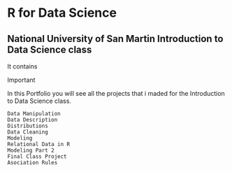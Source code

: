 # R for Data Science 
## National University of San Martin Introduction to Data Science class

It contains 

> [!IMPORTANT]
> In this Portfolio you will see all the projects that i maded for the Introduction to Data Science class.
```
Data Manipulation
Data Description
Distributions
Data Cleaning
Modeling
Relational Data in R
Modeling Part 2
Final Class Project
Asociation Rules
```
